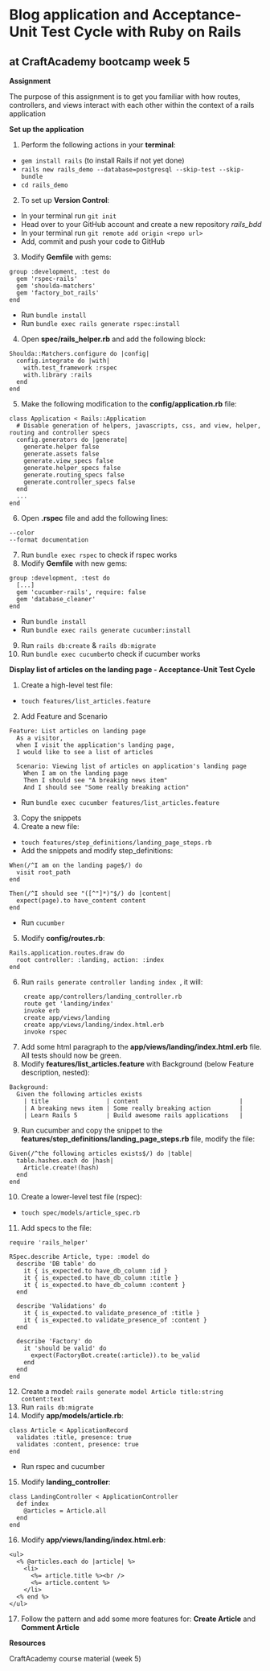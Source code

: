 # Blog application and Acceptance-Unit Test Cycle with Ruby on Rails

## at CraftAcademy bootcamp week 5

**Assignment**

The purpose of this assignment is to get you familiar with how routes, controllers, and views interact with each other within the context of a rails application

**Set up the application**

1. Perform the following actions in your **terminal**:
* `gem install rails` (to install Rails if not yet done)
* `rails new rails_demo --database=postgresql --skip-test --skip-bundle`
* `cd rails_demo`
2. To set up **Version Control**:
* In your terminal run `git init`
* Head over to your GitHub account and create a new repository *rails_bdd*
* In your terminal run `git remote add origin <repo url>`
* Add, commit and push your code to GitHub
3. Modify **Gemfile** with gems:
```
group :development, :test do
  gem 'rspec-rails'
  gem 'shoulda-matchers'
  gem 'factory_bot_rails'
end
```
* Run `bundle install`
* Run `bundle exec rails generate rspec:install`
4. Open **spec/rails_helper.rb** and add the following block:
```
Shoulda::Matchers.configure do |config|
  config.integrate do |with|
    with.test_framework :rspec
    with.library :rails
  end
end
```
5. Make the following modification to the **config/application.rb** file:
```
class Application < Rails::Application
  # Disable generation of helpers, javascripts, css, and view, helper, routing and controller specs
  config.generators do |generate|
    generate.helper false
    generate.assets false
    generate.view_specs false
    generate.helper_specs false
    generate.routing_specs false
    generate.controller_specs false
  end
  ...
end
```
6. Open **.rspec** file and add the following lines:
```
--color
--format documentation
```
7. Run `bundle exec rspec` to check if rspec works
8. Modify **Gemfile** with new gems:
```
group :development, :test do
  [...]
  gem 'cucumber-rails', require: false
  gem 'database_cleaner'
end
```
* Run `bundle install`
* Run `bundle exec rails generate cucumber:install`
9. Run `rails db:create` & `rails db:migrate`
10. Run `bundle exec cucumber`to check if cucumber works

**Display list of articles on the landing page - Acceptance-Unit Test Cycle**

1. Create a high-level test file:
* `touch features/list_articles.feature`
2. Add Feature and Scenario
```
Feature: List articles on landing page
  As a visitor,
  when I visit the application's landing page,
  I would like to see a list of articles

  Scenario: Viewing list of articles on application's landing page
    When I am on the landing page
    Then I should see "A breaking news item"
    And I should see "Some really breaking action"
```
* Run `bundle exec cucumber features/list_articles.feature`
3. Copy the snippets
4. Create a new file:
* `touch features/step_definitions/landing_page_steps.rb`
* Add the snippets and modify step_definitions:
```
When(/^I am on the landing page$/) do
  visit root_path
end

Then(/^I should see "([^"]*)"$/) do |content|
  expect(page).to have_content content
end
```
* Run `cucumber`
5. Modify **config/routes.rb**:
```
Rails.application.routes.draw do
  root controller: :landing, action: :index
end
```
6. Run `rails generate controller landing index `, it will:
```
    create app/controllers/landing_controller.rb
    route get 'landing/index'
    invoke erb
    create app/views/landing
    create app/views/landing/index.html.erb
    invoke rspec
```
7. Add some html paragraph to the **app/views/landing/index.html.erb** file. All tests should now be green.
8. Modify **features/list_articles.feature** with Background (below Feature description, nested):
```
Background:
  Given the following articles exists
    | title                | content                            |
    | A breaking news item | Some really breaking action        |
    | Learn Rails 5        | Build awesome rails applications   |
```
9. Run cucumber and copy the snippet to the **features/step_definitions/landing_page_steps.rb** file, modify the file:
```
Given(/^the following articles exists$/) do |table|
  table.hashes.each do |hash|
    Article.create!(hash)
  end
end
```
10. Create a lower-level test file (rspec):
* `touch spec/models/article_spec.rb`
11. Add specs to the file:
```
require 'rails_helper'

RSpec.describe Article, type: :model do
  describe 'DB table' do
    it { is_expected.to have_db_column :id }
    it { is_expected.to have_db_column :title }
    it { is_expected.to have_db_column :content }
  end

  describe 'Validations' do
    it { is_expected.to validate_presence_of :title }
    it { is_expected.to validate_presence_of :content }
  end

  describe 'Factory' do
    it 'should be valid' do
      expect(FactoryBot.create(:article)).to be_valid
    end
  end
end
```
12. Create a model: `rails generate model Article title:string content:text`
13. Run `rails db:migrate`
14. Modify **app/models/article.rb**:
```
class Article < ApplicationRecord
  validates :title, presence: true
  validates :content, presence: true
end
```
* Run rspec and cucumber
15. Modify **landing_controller**:
```
class LandingController < ApplicationController
  def index
    @articles = Article.all
  end
end
```
16. Modify **app/views/landing/index.html.erb**:
```
<ul>
  <% @articles.each do |article| %>
    <li>
      <%= article.title %><br />
      <%= article.content %>
    </li>
  <% end %>
</ul>
```
17. Follow the pattern and add some more features for: **Create Article** and **Comment Article**

**Resources**

CraftAcademy course material (week 5)
